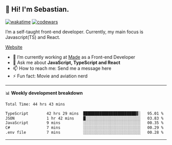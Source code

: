 ## 👋 Hi! I'm Sebastian.

[![wakatime](https://wakatime.com/badge/user/df0036c6-328a-4a39-be9b-e49417ed22a1.svg)](https://wakatime.com/@df0036c6-328a-4a39-be9b-e49417ed22a1)
[![codewars](https://www.codewars.com/users/sebavuye/badges/small)](https://www.codewars.com/users/sebavuye)

I’m a self-taught front-end developer. Currently, my main focus is Javascript(TS) and React.

[Website](https://sebastianvuye.be)

- 🔭 I’m currently working at [Made](https://made.be/) as a Front-end Developer
- 💬 Ask me about **JavaScript, TypeScript and React**
- 📫 How to reach me: Send me a message here
- ⚡ Fun fact: Movie and aviation nerd

-------

📊 **Weekly development breakdown**

<!--START_SECTION:waka-->

```txt
Total Time: 44 hrs 43 mins

TypeScript        42 hrs 29 mins  ███████████████████████▓░   95.01 %
JSON              1 hr 42 mins    █░░░░░░░░░░░░░░░░░░░░░░░░   03.83 %
JavaScript        9 mins          ░░░░░░░░░░░░░░░░░░░░░░░░░   00.35 %
C#                7 mins          ░░░░░░░░░░░░░░░░░░░░░░░░░   00.29 %
.env file         7 mins          ░░░░░░░░░░░░░░░░░░░░░░░░░   00.28 %
```

<!--END_SECTION:waka-->
-------
